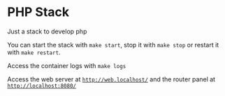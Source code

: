 # PHP Stack

Just a stack to develop php

You can start the stack with `make start`, stop it with `make stop` or restart it with `make restart`.

Access the container logs with `make logs`

Access the web server at [`http://web.localhost/`](http://web.localhost/) and the router panel at [`http://localhost:8080/`](http://localhost:8080/)

